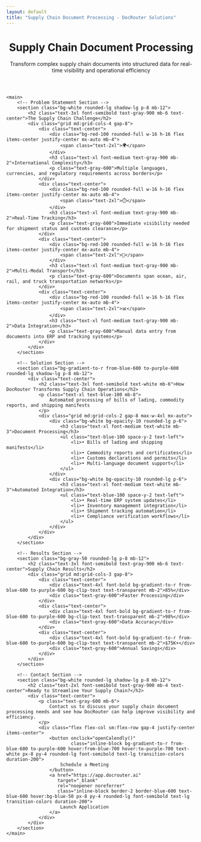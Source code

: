 ```yaml
---
layout: default
title: "Supply Chain Document Processing - DocRouter Solutions"
---
```


<div class="max-w-6xl mx-auto px-4 sm:px-6 md:px-8 py-4 md:py-12">
    <!-- Hero Section -->
    <header class="text-center md:mb-12 mb-8">
        <h1 class="text-4xl md:text-5xl font-bold text-gray-900 mb-6">
            Supply Chain Document Processing
        </h1>
        <div class="text-xl md:text-2xl text-gray-600 mb-8">
            <p>Transform complex supply chain documents into structured data for real-time visibility and operational efficiency</p>
        </div>
    </header>

    <main>
        <!-- Problem Statement Section -->
        <section class="bg-white rounded-lg shadow-lg p-8 mb-12">
            <h2 class="text-3xl font-semibold text-gray-900 mb-6 text-center">The Supply Chain Challenge</h2>
            <div class="grid md:grid-cols-4 gap-8">
                <div class="text-center">
                    <div class="bg-red-100 rounded-full w-16 h-16 flex items-center justify-center mx-auto mb-4">
                        <span class="text-2xl">🌍</span>
                    </div>
                    <h3 class="text-xl font-medium text-gray-900 mb-2">International Complexity</h3>
                    <p class="text-gray-600">Multiple languages, currencies, and regulatory requirements across borders</p>
                </div>
                <div class="text-center">
                    <div class="bg-red-100 rounded-full w-16 h-16 flex items-center justify-center mx-auto mb-4">
                        <span class="text-2xl">⏱️</span>
                    </div>
                    <h3 class="text-xl font-medium text-gray-900 mb-2">Real-Time Tracking</h3>
                    <p class="text-gray-600">Immediate visibility needed for shipment status and customs clearance</p>
                </div>
                <div class="text-center">
                    <div class="bg-red-100 rounded-full w-16 h-16 flex items-center justify-center mx-auto mb-4">
                        <span class="text-2xl">🚢</span>
                    </div>
                    <h3 class="text-xl font-medium text-gray-900 mb-2">Multi-Modal Transport</h3>
                    <p class="text-gray-600">Documents span ocean, air, rail, and truck transportation networks</p>
                </div>
                <div class="text-center">
                    <div class="bg-red-100 rounded-full w-16 h-16 flex items-center justify-center mx-auto mb-4">
                        <span class="text-2xl">📊</span>
                    </div>
                    <h3 class="text-xl font-medium text-gray-900 mb-2">Data Integration</h3>
                    <p class="text-gray-600">Manual data entry from documents into ERP and tracking systems</p>
                </div>
            </div>
        </section>

        <!-- Solution Section -->
        <section class="bg-gradient-to-r from-blue-600 to-purple-600 rounded-lg shadow-lg p-8 mb-12">
            <div class="text-center">
                <h2 class="text-3xl font-semibold text-white mb-6">How DocRouter Transforms Supply Chain Operations</h2>
                <p class="text-xl text-blue-100 mb-8">
                    Automated processing of bills of lading, commodity reports, and shipping manifests
                </p>
                <div class="grid md:grid-cols-2 gap-8 max-w-4xl mx-auto">
                    <div class="bg-white bg-opacity-10 rounded-lg p-6">
                        <h3 class="text-xl font-medium text-white mb-3">Document Processing</h3>
                        <ul class="text-blue-100 space-y-2 text-left">
                            <li>• Bills of lading and shipping manifests</li>
                            <li>• Commodity reports and certificates</li>
                            <li>• Customs declarations and permits</li>
                            <li>• Multi-language document support</li>
                        </ul>
                    </div>
                    <div class="bg-white bg-opacity-10 rounded-lg p-6">
                        <h3 class="text-xl font-medium text-white mb-3">Automated Integration</h3>
                        <ul class="text-blue-100 space-y-2 text-left">
                            <li>• Real-time ERP system updates</li>
                            <li>• Inventory management integration</li>
                            <li>• Shipment tracking automation</li>
                            <li>• Compliance verification workflows</li>
                        </ul>
                    </div>
                </div>
            </div>
        </section>

        <!-- Results Section -->
        <section class="bg-gray-50 rounded-lg p-8 mb-12">
            <h2 class="text-3xl font-semibold text-gray-900 mb-6 text-center">Supply Chain Results</h2>
            <div class="grid md:grid-cols-3 gap-8">
                <div class="text-center">
                    <div class="text-4xl font-bold bg-gradient-to-r from-blue-600 to-purple-600 bg-clip-text text-transparent mb-2">85%</div>
                    <div class="text-gray-600">Faster Processing</div>
                </div>
                <div class="text-center">
                    <div class="text-4xl font-bold bg-gradient-to-r from-blue-600 to-purple-600 bg-clip-text text-transparent mb-2">98%</div>
                    <div class="text-gray-600">Data Accuracy</div>
                </div>
                <div class="text-center">
                    <div class="text-4xl font-bold bg-gradient-to-r from-blue-600 to-purple-600 bg-clip-text text-transparent mb-2">$75K+</div>
                    <div class="text-gray-600">Annual Savings</div>
                </div>
            </div>
        </section>

        <!-- Contact Section -->
        <section class="bg-white rounded-lg shadow-lg p-8 mb-12">
            <h2 class="text-2xl font-semibold text-gray-900 mb-4 text-center">Ready to Streamline Your Supply Chain?</h2>
            <div class="text-center">
                <p class="text-gray-600 mb-6">
                    Contact us to discuss your supply chain document processing needs and see how DocRouter can help improve visibility and efficiency.
                </p>
                <div class="flex flex-col sm:flex-row gap-4 justify-center items-center">
                    <button onclick="openCalendly()"
                            class="inline-block bg-gradient-to-r from-blue-600 to-purple-600 hover:from-blue-700 hover:to-purple-700 text-white px-8 py-4 rounded-lg font-semibold text-lg transition-colors duration-200">
                        Schedule a Meeting
                    </button>
                    <a href="https://app.docrouter.ai"
                       target="_blank"
                       rel="noopener noreferrer"
                       class="inline-block border-2 border-blue-600 text-blue-600 hover:bg-blue-50 px-8 py-4 rounded-lg font-semibold text-lg transition-colors duration-200">
                        Launch Application
                    </a>
                </div>
            </div>
        </section>
    </main>
</div>